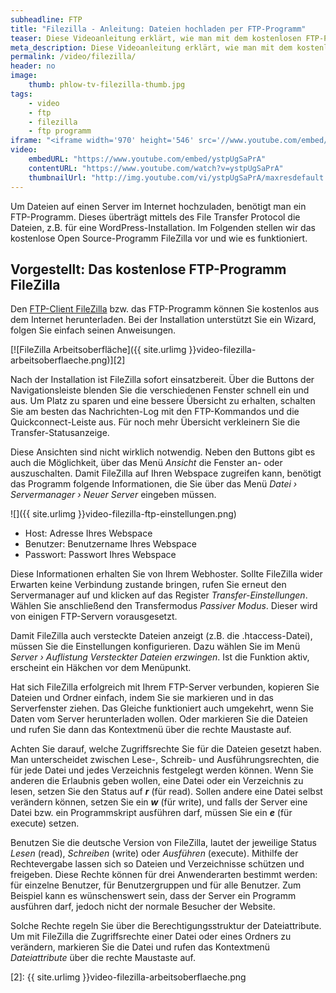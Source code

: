 ```yaml
---
subheadline: FTP
title: "Filezilla - Anleitung: Dateien hochladen per FTP-Programm"
teaser: Diese Videoanleitung erklärt, wie man mit dem kostenlosen FTP-Programm FileZilla  Dateien auf einen Server hochlädt. 
meta_description: Diese Videoanleitung erklärt, wie man mit dem kostenlosen FTP-Programm FileZilla  Dateien auf einen Server hochlädt. 
permalink: /video/filezilla/
header: no
image:
    thumb: phlow-tv-filezilla-thumb.jpg
tags:
    - video
    - ftp
    - filezilla
    - ftp programm
iframe: "<iframe width='970' height='546' src='//www.youtube.com/embed/ystpUgSaPrA' frameborder='0' allowfullscreen></iframe>"
video:
    embedURL: "https://www.youtube.com/embed/ystpUgSaPrA"
    contentURL: "https://www.youtube.com/watch?v=ystpUgSaPrA"
    thumbnailUrl: "http://img.youtube.com/vi/ystpUgSaPrA/maxresdefault.jpg"
---
```


Um Dateien auf einen Server im Internet hochzuladen, benötigt man ein FTP-Programm. Dieses überträgt mittels des File Transfer Protocol die Dateien, z.B. für eine WordPress-Installation. Im Folgenden stellen wir das kostenlose Open Source-Programm FileZilla vor und wie es funktioniert.



## Vorgestellt: Das kostenlose FTP-Programm FileZilla

Den [FTP-Client FileZilla][1] bzw. das FTP-Programm können Sie kostenlos aus dem Internet herunterladen. Bei der Installation unterstützt Sie ein Wizard, folgen Sie einfach seinen Anweisungen.

[![FileZilla Arbeitsoberfläche]({{ site.urlimg }}video-filezilla-arbeitsoberflaeche.png)][2]

Nach der Installation ist FileZilla sofort einsatzbereit. Über die Buttons der Navigationsleiste blenden Sie die verschiedenen Fenster schnell ein und aus. Um Platz zu sparen und eine bessere Übersicht zu erhalten, schalten Sie am besten das Nachrichten-Log mit den FTP-Kommandos und die Quickconnect-Leiste aus. Für noch mehr Übersicht verkleinern Sie die Transfer-Statusanzeige.

Diese Ansichten sind nicht wirklich notwendig. Neben den Buttons gibt es auch die Möglichkeit, über das Menü *Ansicht* die Fenster an- oder auszuschalten. Damit FileZilla auf Ihren Webspace zugreifen kann, benötigt das Programm folgende Informationen, die Sie über das Menü *Datei › Servermanager › Neuer Server* eingeben müssen.

![]({{ site.urlimg }}video-filezilla-ftp-einstellungen.png)

* Host: Adresse Ihres Webspace
* Benutzer: Benutzername Ihres Webspace
* Passwort: Passwort Ihres Webspace

Diese Informationen erhalten Sie von Ihrem Webhoster. Sollte FileZilla wider Erwarten keine Verbindung zustande bringen, rufen Sie erneut den Servermanager auf und klicken auf das Register *Transfer-Einstellungen*. Wählen Sie anschließend den Transfermodus *Passiver Modus*. Dieser wird von einigen FTP-Servern vorausgesetzt.

Damit FileZilla auch versteckte Dateien anzeigt (z.B. die .htaccess-Datei), müssen Sie die Einstellungen konfigurieren. Dazu wählen Sie im Menü *Server › Auflistung Versteckter Dateien erzwingen*. Ist die Funktion aktiv, erscheint ein Häkchen vor dem Menüpunkt.

Hat sich FileZilla erfolgreich mit Ihrem FTP-Server verbunden, kopieren Sie Dateien und Ordner einfach, indem Sie sie markieren und in das Serverfenster ziehen. Das Gleiche funktioniert auch umgekehrt, wenn Sie Daten vom Server herunterladen wollen. Oder markieren Sie die Dateien und rufen Sie dann das Kontextmenü über die rechte Maustaste auf.

Achten Sie darauf, welche Zugriffsrechte Sie für die Dateien gesetzt haben. Man unterscheidet zwischen Lese-, Schreib- und Ausführungsrechten, die für jede Datei und jedes Verzeichnis festgelegt werden können. Wenn Sie anderen die Erlaubnis geben wollen, eine Datei oder ein Verzeichnis zu lesen, setzen Sie den Status auf ***r*** (für read). Sollen andere eine Datei selbst verändern können, setzen Sie ein ***w*** (für write), und falls der Server eine Datei bzw. ein Programmskript ausführen darf, müssen Sie ein ***e*** (für execute) setzen.

Benutzen Sie die deutsche Version von FileZilla, lautet der jeweilige Status *Lesen* (read), *Schreiben* (write) oder *Ausführen* (execute). Mithilfe der Rechtevergabe lassen sich so Dateien und Verzeichnisse schützen und freigeben. Diese Rechte können für drei Anwenderarten bestimmt werden: für einzelne Benutzer, für Benutzergruppen und für alle Benutzer. Zum Beispiel kann es wünschenswert sein, dass der Server ein Programm ausführen darf, jedoch nicht der normale Besucher der Website.

Solche Rechte regeln Sie über die Berechtigungsstruktur der Dateiattribute. Um mit FileZilla die Zugriffsrechte einer Datei oder eines Ordners zu verändern, markieren Sie die Datei und rufen das Kontextmenü *Dateiattribute* über die rechte Maustaste auf. 



 [1]: http://www.filezilla-project.org
 [2]: {{ site.urlimg }}video-filezilla-arbeitsoberflaeche.png

